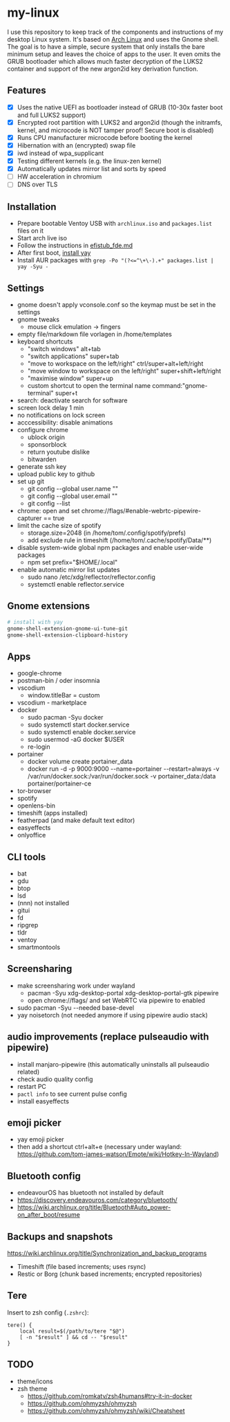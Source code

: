 # my-linux

I use this repository to keep track of the components and instructions of my desktop Linux system. It's based on [Arch Linux](https://archlinux.org/) and uses the Gnome shell. The goal is to have a simple, secure system that only installs the bare minimum setup and leaves the choice of apps to the user. It even omits the GRUB bootloader which allows much faster decryption of the LUKS2 container and support of the new argon2id key derivation function.

## Features

- [x] Uses the native UEFI as bootloader instead of GRUB (10-30x faster boot and full LUKS2 support)
- [x] Encrypted root partition with LUKS2 and argon2id (though the initramfs, kernel, and microcode is NOT tamper proof! Secure boot is disabled)
- [x] Runs CPU manufacturer microcode before booting the kernel
- [x] Hibernation with an (encrypted) swap file
- [x] iwd instead of wpa_supplicant
- [x] Testing different kernels (e.g. the linux-zen kernel)
- [x] Automatically updates mirror list and sorts by speed
- [ ] HW acceleration in chromium
- [ ] DNS over TLS

## Installation

- Prepare bootable Ventoy USB with `archlinux.iso` and `packages.list` files on it
- Start arch live iso
- Follow the instructions in [efistub_fde.md](/efistub_fde.md)
- After first boot, [install yay](https://github.com/Jguer/yay#installation)
- Install AUR packages with `grep -Po "(?<=^\+\-).+" packages.list | yay -Syu -`

## Settings
- gnome doesn't apply vconsole.conf so the keymap must be set in the settings
- gnome tweaks
  - mouse click emulation -> fingers
- empty file/markdown file vorlagen in /home/templates
- keyboard shortcuts
  - "switch windows" alt+tab
  - "switch applications" super+tab
  - "move to workspace on the left/right" ctrl/super+alt+left/right
  - "move window to workspace on the left/right" super+shift+left/right
  - "maximise window" super+up
  - custom shortcut to open the terminal name command:"gnome-terminal" super+t
- search: deactivate search for software
- screen lock delay 1 min
- no notifications on lock screen
- acccessibility: disable animations
- configure chrome
  - ublock origin
  - sponsorblock
  - return youtube dislike
  - bitwarden
- generate ssh key
- upload public key to github
- set up git
  - git config --global user.name "<name>"
  - git config --global user.email "<email>"
  - git config --list
- chrome: open and set chrome://flags/#enable-webrtc-pipewire-capturer == true
- limit the cache size of spotify
  - storage.size=2048 (in /home/tom/.config/spotify/prefs)
  - add exclude rule in timeshift (/home/tom/.cache/spotify/Data/**)
- disable system-wide global npm packages and enable user-wide packages
  - npm set prefix="$HOME/.local"
- enable automatic mirror list updates
  - sudo nano /etc/xdg/reflector/reflector.config
  - systemctl enable reflector.service

## Gnome extensions

```bash
# install with yay
gnome-shell-extension-gnome-ui-tune-git
gnome-shell-extension-clipboard-history

```

## Apps

- google-chrome
- postman-bin / oder insomnia
- vscodium
	- window.titleBar = custom
- vscodium - marketplace
- docker
  - sudo pacman -Syu docker
  - sudo systemctl start docker.service
  - sudo systemctl enable docker.service
  - sudo usermod -aG docker $USER
  - re-login
- portainer
  - docker volume create portainer_data
  - docker run -d -p 9000:9000 --name=portainer --restart=always -v /var/run/docker.sock:/var/run/docker.sock -v portainer_data:/data portainer/portainer-ce
- tor-browser
- spotify
- openlens-bin
- timeshift (apps installed)
- featherpad (and make default text editor)
- easyeffects
- onlyoffice

## CLI tools
- bat
- gdu
- btop
- lsd
- (nnn) not installed
- gitui
- fd
- ripgrep
- tldr
- ventoy
- smartmontools


## Screensharing

- make screensharing work under wayland
  - pacman -Syu xdg-desktop-portal xdg-desktop-portal-gtk pipewire
  - open chrome://flags/ and set WebRTC via pipewire to enabled
- sudo pacman -Syu --needed base-devel
- yay noisetorch (not needed anymore if using pipewire audio stack)

## audio improvements (replace pulseaudio with pipewire)
- install manjaro-pipewire (this automatically uninstalls all pulseaudio related)
- check audio quality config
- restart PC
- `pactl info` to see current pulse config
- install easyeffects

## emoji picker
- yay emoji picker
- then add a shortcut ctrl+alt+e (necessary under wayland: https://github.com/tom-james-watson/Emote/wiki/Hotkey-In-Wayland)

## Bluetooth config
- endeavourOS has bluetooth not installed by default
- https://discovery.endeavouros.com/category/bluetooth/
- https://wiki.archlinux.org/title/Bluetooth#Auto_power-on_after_boot/resume

## Backups and snapshots

https://wiki.archlinux.org/title/Synchronization_and_backup_programs

- Timeshift (file based increments; uses rsync)
- Restic or Borg (chunk based increments; encrypted repositories)

## Tere

Insert to zsh config (`.zshrc`):

```
tere() {
    local result=$(/path/to/tere "$@")
    [ -n "$result" ] && cd -- "$result"
}
```

## TODO
- theme/icons
- zsh theme
  - https://github.com/romkatv/zsh4humans#try-it-in-docker
  - https://github.com/ohmyzsh/ohmyzsh
  - https://github.com/ohmyzsh/ohmyzsh/wiki/Cheatsheet
